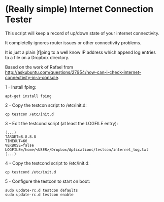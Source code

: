 # (Really simple) Internet Connection Tester

This script will keep a record of up/down state of your internet connectivity.

It completelly ignores router issues or other connectivity problems. 

It is just a plain [f]ping to a well know IP address which append log entries to a file on a Dropbox directory.

Based on the work of Rafael from http://askubuntu.com/questions/27954/how-can-i-check-internet-connectivity-in-a-console.

1 - Install fping:
```
apt-get install fping
```

2 - Copy the testcon script to /etc/init.d:
```
cp testcon /etc/init.d
```

3 - Edit the testcond script (at least the LOGFILE entry):
```
(...)
TARGET=8.8.8.8
TIMEOUT=60
VERBOSE=false
LOGFILE=/home/<USER>/Dropbox/Aplications/testcon/internet_log.txt
(...)
```

4 - Copy the testcond script to /etc/init.d:
```
cp testcond /etc/init.d
```

5 - Configure the testcon to start on boot:
```
sudo update-rc.d testcon defaults
sudo update-rc.d testcon enable
```
